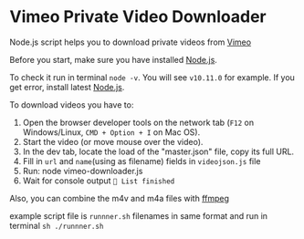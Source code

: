 # Vimeo Private Video Downloader

Node.js script helps you to download private videos from [Vimeo](https://vimeo.com)

Before you start, make sure you have installed [Node.js](https://nodejs.org/en/download/).

To check it run in terminal `node -v`. You will see `v10.11.0` for example. If you get error, install latest [Node.js](https://nodejs.org/en/download/).

To download videos you have to:

1.  Open the browser developer tools on the network tab (`F12` on Windows/Linux, `CMD + Option + I` on Mac OS).
2.  Start the video (or move mouse over the video).
3.  In the dev tab, locate the load of the "master.json" file, copy its full URL.
4.  Fill in `url` and `name`(using as filename) fields in `videojson.js` file
5.  Run: node vimeo-downloader.js
6.  Wait for console output `🌈 List finished`

Also, you can combine the m4v and m4a files with [ffmpeg](https://www.ffmpeg.org/)

example script file is `runnner.sh` filenames in same format and run in terminal `sh ./runnner.sh`
